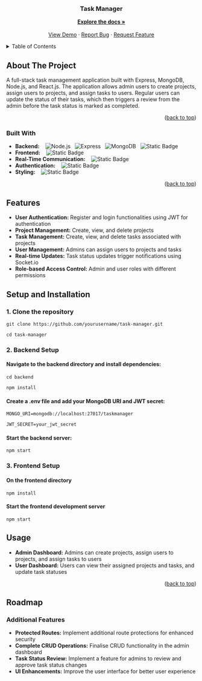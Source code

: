 <a name="readme-top"></a>

<!-- PROJECT LOGO -->
<br />
<div align="center">

  <h3 align="center">Task Manager</h3>

  <p align="center">
    <a href="https://github.com/fablora/FinanceMinder"><strong>Explore the docs »</strong></a>
    <br />
    <br />
    <a href="https://github.com/fablora/task-manager">View Demo</a>
    ·
    <a href="https://github.com/fablora/task-manager/issues">Report Bug</a>
    ·
    <a href="https://github.com/fablora/task-manager/issues">Request Feature</a>
  </p>
</div>

<!-- TABLE OF CONTENTS -->
<details>
  <summary>Table of Contents</summary>
  <ol>
    <li>
      <a href="#about-the-project">About The Project</a>
      <ul>
        <li><a href="#built-with">Built With</a></li>
      </ul>
    </li>
    <li><a href="#features">Features</a></li> 
    <li><a href="#setup-and-installation">Setup and Installation</a></li>
    <li><a href="#usage">Usage</a></li>
    <li><a href="#roadmap">Roadmap</a></li>
  </ol>
</details>

<!-- ABOUT THE PROJECT -->
## About The Project


A full-stack task management application built with Express, MongoDB, Node.js, and React.js. The application allows admin users to create projects, assign users to projects, and assign tasks to users. Regular users can update the status of their tasks, which then triggers a review from the admin before the task status is marked as completed.

<p align="right">(<a href="#readme-top">back to top</a>)</p>

### Built With

*  **Backend:** &nbsp;&nbsp; ![Node.js](https://img.shields.io/badge/Node.js-black?logo=Node.js) &nbsp;&nbsp;![Express](https://img.shields.io/badge/Express-black?logo=Express) &nbsp;&nbsp;![MongoDB](https://img.shields.io/badge/MongoDB-black?logo=MongoDB) &nbsp;&nbsp;![Static Badge](https://img.shields.io/badge/Mongoose-black?logo=Mongoose)
* **Frontend:** &nbsp;&nbsp; ![Static Badge](https://img.shields.io/badge/React-black?logo=react)
* **Real-Time Communication:** &nbsp;&nbsp; ![Static Badge](https://img.shields.io/badge/Sokcet.io-black?logo=Socket.io)
* **Authentication:** &nbsp;&nbsp; ![Static Badge](https://img.shields.io/badge/JWT-black?logo=jwt)
* **Styling:** &nbsp;&nbsp; ![Static Badge](https://img.shields.io/badge/CSS-black?logo=CSS)

<p align="right">(<a href="#readme-top">back to top</a>)</p>

## Features

* **User Authentication:** Register and login functionalities using JWT for authentication
* **Project Management:** Create, view, and delete projects
* **Task Management:** Create, view, and delete tasks associated with projects
* **User Management:** Admins can assign users to projects and tasks
* **Real-time Updates:** Task status updates trigger notifications using Socket.io
* **Role-based Access Control:** Admin and user roles with different permissions


<!-- GETTING STARTED -->
## Setup and Installation

### 1. Clone the repository
```
git clone https://github.com/yourusername/task-manager.git
```
```
cd task-manager
```


### 2. Backend Setup
#### Navigate to the backend directory and install dependencies:
```
cd backend
```
```
npm install
```
#### Create a .env file and add your MongoDB URI and JWT secret:
```
MONGO_URI=mongodb://localhost:27017/taskmanager
```
```
JWT_SECRET=your_jwt_secret
```
#### Start the backend server:
```
npm start
```
### 3. Frontend Setup
#### On the frontend directory
```
npm install
```
#### Start the frontend development server
```
npm start
```

## Usage 
* **Admin Dashboard:** Admins can create projects, assign users to projects, and assign tasks to users
* **User Dashboard:** Users can view their assigned projects and tasks, and update task statuses
<p align="right">(<a href="#readme-top">back to top</a>)</p>

<!-- ROADMAP -->
## Roadmap

### Additional Features
- **Protected Routes:** Implement additional route protections for enhanced security
- **Complete CRUD Operations:** Finalise CRUD functionality in the admin dashboard
- **Task Status Review:** Implement a feature for admins to review and approve task status changes
- **UI Enhancements:** Improve the user interface for better user experience
